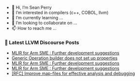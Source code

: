 - 👋 Hi, I’m Sean Perry
- 👀 I’m interested in compilers (c++, COBOL, llvm)
- 🌱 I’m currently learning ...
- 💞️ I’m looking to collaborate on ...
- 📫 How to reach me ...

<!---
s66perry/s66perry is a ✨ special ✨ repository because its `README.md` (this file) appears on your GitHub profile.
You can click the Preview link to take a look at your changes.
--->
### 📕 Latest LLVM Discourse Posts

<!-- DISCOURSE-LLVM:START -->
- [MLIR for Arm SME : Further development suggestions](https://discourse.llvm.org/t/mlir-for-arm-sme-further-development-suggestions/78605#post_10)
- [Generic Operation builder does not set up properties](https://discourse.llvm.org/t/generic-operation-builder-does-not-set-up-properties/78552#post_8)
- [MLIR for Arm SME : Further development suggestions](https://discourse.llvm.org/t/mlir-for-arm-sme-further-development-suggestions/78605#post_9)
- [MLIR for Arm SME : Further development suggestions](https://discourse.llvm.org/t/mlir-for-arm-sme-further-development-suggestions/78605#post_8)
- [[RFC] Improve map-files for effective analysis and debugging](https://discourse.llvm.org/t/rfc-improve-map-files-for-effective-analysis-and-debugging/77887#post_17)
<!-- DISCOURSE-LLVM:END -->
